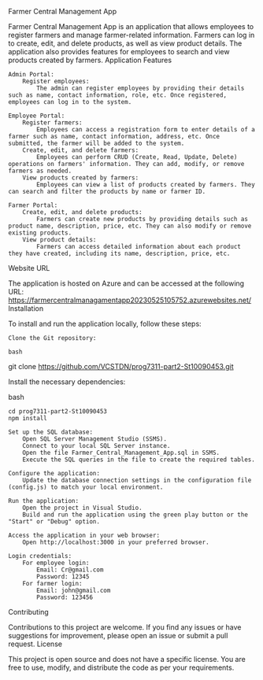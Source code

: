 Farmer Central Management App

Farmer Central Management App is an application that allows employees to register farmers and manage farmer-related information. Farmers can log in to create, edit, and delete products, as well as view product details. The application also provides features for employees to search and view products created by farmers.
Application Features

    Admin Portal:
        Register employees:
            The admin can register employees by providing their details such as name, contact information, role, etc. Once registered, employees can log in to the system.

    Employee Portal:
        Register farmers:
            Employees can access a registration form to enter details of a farmer such as name, contact information, address, etc. Once submitted, the farmer will be added to the system.
        Create, edit, and delete farmers:
            Employees can perform CRUD (Create, Read, Update, Delete) operations on farmers' information. They can add, modify, or remove farmers as needed.
        View products created by farmers:
            Employees can view a list of products created by farmers. They can search and filter the products by name or farmer ID.

    Farmer Portal:
        Create, edit, and delete products:
            Farmers can create new products by providing details such as product name, description, price, etc. They can also modify or remove existing products.
        View product details:
            Farmers can access detailed information about each product they have created, including its name, description, price, etc.

Website URL

The application is hosted on Azure and can be accessed at the following URL: https://farmercentralmanagamentapp20230525105752.azurewebsites.net/
Installation

To install and run the application locally, follow these steps:

    Clone the Git repository:

    bash

git clone https://github.com/VCSTDN/prog7311-part2-St10090453.git

Install the necessary dependencies:

bash

    cd prog7311-part2-St10090453
    npm install

    Set up the SQL database:
        Open SQL Server Management Studio (SSMS).
        Connect to your local SQL Server instance.
        Open the file Farmer_Central_Management_App.sql in SSMS.
        Execute the SQL queries in the file to create the required tables.

    Configure the application:
        Update the database connection settings in the configuration file (config.js) to match your local environment.

    Run the application:
        Open the project in Visual Studio.
        Build and run the application using the green play button or the "Start" or "Debug" option.

    Access the application in your web browser:
        Open http://localhost:3000 in your preferred browser.

    Login credentials:
        For employee login:
            Email: Cr@gmail.com
            Password: 12345
        For farmer login:
            Email: john@gmail.com
            Password: 123456

Contributing

Contributions to this project are welcome. If you find any issues or have suggestions for improvement, please open an issue or submit a pull request.
License

This project is open source and does not have a specific license. You are free to use, modify, and distribute the code as per your requirements.
